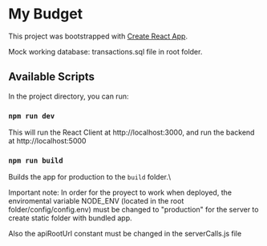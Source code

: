 # My Budget

This project was bootstrapped with [Create React App](https://github.com/facebook/create-react-app).

Mock working database: transactions.sql file in root folder.

## Available Scripts

In the project directory, you can run:

### `npm run dev`

This will run the React Client at http://localhost:3000, and run the backend at http://localhost:5000


### `npm run build`

Builds the app for production to the `build` folder.\

Important note: In order for the proyect to work when deployed, the enviromental variable NODE_ENV (located in the root folder/config/config.env) must be changed to "production" for the server to create static folder with bundled app.

Also the apiRootUrl constant must be changed in the serverCalls.js file